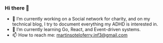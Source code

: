 ### Hi there 👋

<!--
**mnsotelo/mnsotelo** is a ✨ _special_ ✨ repository because its `README.md` (this file) appears on your GitHub profile.

Here are some ideas to get you started:

- 🔭 I’m currently working on ...
- 🌱 I’m currently learning ...
- 👯 I’m looking to collaborate on ...
- 🤔 I’m looking for help with ...
- 💬 Ask me about ...
- 📫 How to reach me: ...
- 😄 Pronouns: ...
- ⚡ Fun fact: ...
-->


- 🔭 I’m currently working on a Social network for charity, and on my technical blog, I try to document everything my ADHD is interested in.
- 🌱 I’m currently learning Go, React, and Event-driven systems.
- 📫 How to reach me: martinsoteloferry.inf3@gmail.com
